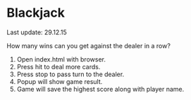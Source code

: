 # Blackjack
Last update: 29.12.15

How many wins can you get against the dealer in a row?

1. Open index.html with browser.
2. Press hit to deal more cards.
3. Press stop to pass turn to the dealer.
4. Popup will show game result.
5. Game will save the highest score along with player name.
